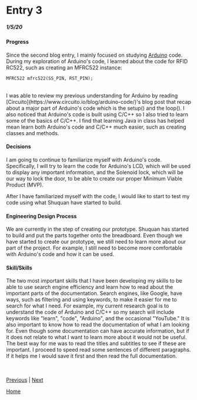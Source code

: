 # Entry 3
##### 1/5/20

#### Progress
Since the second blog entry, I mainly focused on studying [Arduino](https://www.arduino.cc/) code.
During my exploration of Arduino's code, I learned about the code for RFID RC522, such as creating an MFRC522 instance:

`MFRC522 mfrc522(SS_PIN, RST_PIN);`

<br>
I was able to review my previous understanding for Arduino by reading [Circuito](https://www.circuito.io/blog/arduino-code/)'s blog
post that recap about a major part of Arduino's code which is the setup() and the loop(). I also noticed
that Arduino's code is built using C/C++ so I also tried to learn some of the basics of C/C++. I find that
learning Java in class has helped mean learn both Arduino's code and C/C++ much easier, such as creating
classes and methods.

#### Decisions
I am going to continue to familiarize myself with Arduino's code. Specifically, I will try to learn the
code for Arduino's LCD, which will be used to display any important information, and the Solenoid lock,
which will be our way to lock the door, to be able to create our proper Minimum Viable Product (MVP).

After I have familiarized myself with the code, I would like to start to test my code using what Shuquan
have started to build.

#### Engineering Design Process
We are currently in the step of creating our prototype. Shuquan has started to build and put
the parts together onto the breadboard.
Even though we have started to create our prototype, we still need to learn more about our part
of the project. For example, I still need to become more comfortable with Arduino's code and how it
can be used.

#### Skill/Skills
The two most important skills that I have been developing my skills to be able to use search engine
efficiency and learn how to read about the important parts of the documentation. Search engines,
like Google, have ways, such as filtering and using keywords, to make it easier for me to search
for what I need. For example, my current research goal is to understand the code of Arduino and
C/C++ so my search will include keywords like "learn", "code", "Arduino", and the occasional "YouTube."
It is also important to know how to read the documentation of what I am looking for. Even though some
documentation can have accurate information, but if it does not relate to what I want to learn more about
it would not be useful. The best way for me was to read the titles and subtitles to see if these are important.
I proceed to speed read some sentences of different paragraphs. If it helps me I would save it first
and then read the full documentation.

<br><br>
[Previous](entry02.md) | [Next](entry04.md)

[Home](../README.md)


